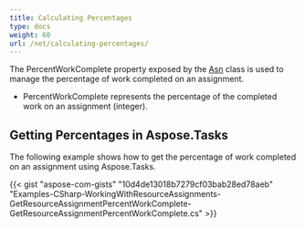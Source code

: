 ```yaml
---
title: Calculating Percentages
type: docs
weight: 60
url: /net/calculating-percentages/
---
```


The PercentWorkComplete property exposed by the [Asn](https://apireference.aspose.com/tasks/net/aspose.tasks/asn) class is used to manage the percentage of work completed on an assignment.

- PercentWorkComplete represents the percentage of the completed work on an assignment (integer).
## **Getting Percentages in Aspose.Tasks**
The following example shows how to get the percentage of work completed on an assignment using Aspose.Tasks.

{{< gist "aspose-com-gists" "10d4de13018b7279cf03bab28ed78aeb" "Examples-CSharp-WorkingWithResourceAssignments-GetResourceAssignmentPercentWorkComplete-GetResourceAssignmentPercentWorkComplete.cs" >}}
